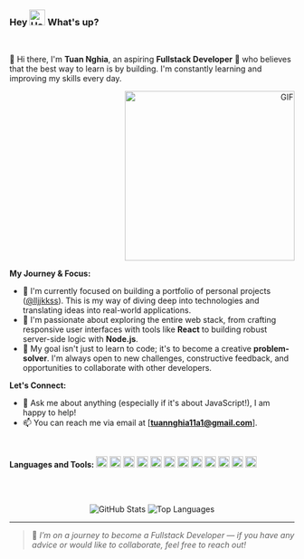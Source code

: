 ### Hey <img height="28px" alt="Hand wave icon" src="https://camo.githubusercontent.com/fa3b9292d0f2bfe0e30c0d8b0e0fb7ad611ffdf5452a610f621dbf137c3f5a5c/68747470733a2f2f656d6f6a69732e736c61636b6d6f6a69732e636f6d2f656d6f6a69732f696d616765732f313537373330353530352f373337332f68616e645f776176652e6769663f31353737333035353035"> What's up?

<br>

👋 Hi there, I'm **Tuan Nghia**, an aspiring **Fullstack Developer** 🚀 who believes that the best way to learn is by building. I'm constantly learning and improving my skills every day.

<div align="right">
  <img height="auto" width="300" alt="GIF" src="https://github.com/lljjkkss/lljjkkss/blob/main/Gif/1936.gif">
</div>

**My Journey & Focus:**

* 🌱 I'm currently focused on building a portfolio of personal projects ([@lljjkkss](https://github.com/lljjkkss)). This is my way of diving deep into technologies and translating ideas into real-world applications.
* 🚀 I'm passionate about exploring the entire web stack, from crafting responsive user interfaces with tools like **React** to building robust server-side logic with **Node.js**.
* 🎯 My goal isn't just to learn to code; it's to become a creative **problem-solver**. I'm always open to new challenges, constructive feedback, and opportunities to collaborate with other developers.

**Let's Connect:**
* 💬 Ask me about anything (especially if it's about JavaScript!), I am happy to help!
* 📫 You can reach me via email at [**tuannghia11a1@gmail.com**].

<br>

**Languages and Tools:**
<code><img height="20" src="https://cdn.jsdelivr.net/gh/devicons/devicon@latest/icons/javascript/javascript-original.svg"></code>
<code><img height="20" src="https://cdn.jsdelivr.net/gh/devicons/devicon@latest/icons/html5/html5-original.svg"></code>
<code><img height="20" src="https://cdn.jsdelivr.net/gh/devicons/devicon@latest/icons/css3/css3-original.svg"></code>
<code><img height="20" src="https://cdn.jsdelivr.net/gh/devicons/devicon@latest/icons/cplusplus/cplusplus-original.svg"></code>
<code><img height="20" src="https://cdn.jsdelivr.net/gh/devicons/devicon@latest/icons/python/python-original.svg"></code>
<code><img height="20" src="https://cdn.jsdelivr.net/gh/devicons/devicon@latest/icons/csharp/csharp-original.svg"></code>
<code><img height="20" src="https://cdn.jsdelivr.net/gh/devicons/devicon@latest/icons/java/java-original.svg"></code>
<code><img height="20" src="https://cdn.jsdelivr.net/gh/devicons/devicon@latest/icons/react/react-original.svg"></code>
<code><img height="20" src="https://cdn.jsdelivr.net/gh/devicons/devicon@latest/icons/nodejs/nodejs-original.svg"></code>
<code><img height="20" src="https://cdn.jsdelivr.net/gh/devicons/devicon@latest/icons/git/git-original.svg"></code>
<code><img height="20" src="https://cdn.jsdelivr.net/gh/devicons/devicon@latest/icons/vscode/vscode-original.svg"></code>
<code><img height="20" src="https://cdn.jsdelivr.net/gh/devicons/devicon@latest/icons/figma/figma-original.svg"></code>

<br><br>
<p align="center">
  <img alt="GitHub Stats" src="https://github-readme-stats.vercel.app/api?username=lljjkkss&hide_title=true&hide_rank=false&show_icons=true&include_all_commits=true&count_private=true&disable_animations=false&theme=graywhite&locale=en&hide_border=true&order=1&bg_color=0,EC6C6C,FFD479,FFFC79,73FA79" />
  <img alt="Top Languages" src="https://github-readme-stats.vercel.app/api/top-langs?username=lljjkkss&locale=en&hide_title=false&layout=compact&card_width=320&hide_border=true&show_icons=true&include_all_commits=true&bg_color=0,73FA79,73FDFF,7A81FF&theme=graywhite" />
</p>

---

> 🧩 *I’m on a journey to become a Fullstack Developer — if you have any advice or would like to collaborate, feel free to reach out!*
